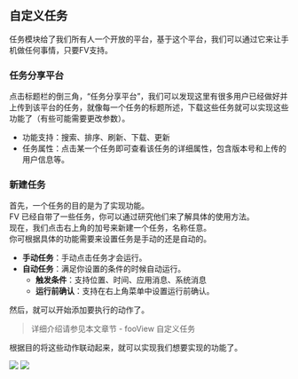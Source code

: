 ## 自定义任务
任务模块给了我们所有人一个开放的平台，基于这个平台，我们可以通过它来让手机做任何事情，只要FV支持。

### 任务分享平台

点击标题栏的倒三角，“任务分享平台”，我们可以发现这里有很多用户已经做好并上传到该平台的任务，就像每一个任务的标题所述，下载这些任务就可以实现这些功能了（有些可能需要更改参数）。

* 功能支持：搜索、排序、刷新、下载、更新
* 任务属性：点击某一个任务即可查看该任务的详细属性，包含版本号和上传的用户信息等。

### 新建任务

首先，一个任务的目的是为了实现功能。  
FV 已经自带了一些任务，你可以通过研究他们来了解具体的使用方法。  
现在，我们点击右上角的加号来新建一个任务，名称任意。  
你可根据具体的功能需要来设置任务是手动的还是自动的。

* **手动任务**：手动点击任务才会运行。
* **自动任务**：满足你设置的条件的时候自动运行。
  * **触发条件**：支持位置、时间、应用消息、系统消息
  * **运行前确认**：支持在右上角菜单中设置运行前确认。

然后，就可以开始添加要执行的动作了。

>详细介绍请参见本文章节 -  fooView 自定义任务

根据目的将这些动作联动起来，就可以实现我们想要实现的功能了。

![](http://ww1.sinaimg.cn/large/6b1dd0a7ly1fzt5oxkc82j20u00a9aan.jpg)
![](http://ww1.sinaimg.cn/large/6b1dd0a7ly1fzt5piq3rbj20u01fc78p.jpg)
